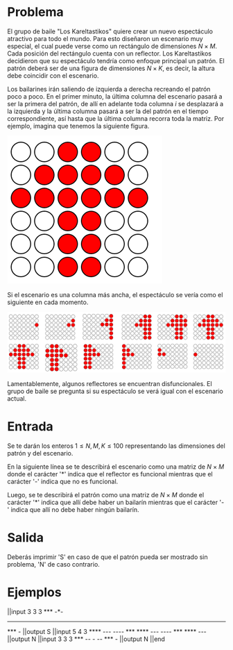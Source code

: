 # Problema

El grupo de baile "Los Kareltastikos" quiere crear un nuevo espectáculo atractivo para todo el mundo. Para esto diseñaron un escenario muy especial, el cual puede verse como un rectángulo de dimensiones $N \times M$. Cada posición del rectángulo cuenta con un reflector. Los Kareltastikos decidieron que su espectáculo tendría como enfoque principal un patrón. El patrón deberá ser de una figura de dimensiones $N \times K$, es decir, la altura debe coincidir con el escenario.

Los bailarines irán saliendo de izquierda a derecha recreando el patrón poco a poco. En el primer minuto, la última columna del escenario pasará a ser la primera del patrón, de allí en adelante toda columna $i$ se desplazará a la izquierda y la última columna pasará a ser la del patrón en el tiempo correspondiente, así hasta que la última columna recorra toda la matriz. Por ejemplo, imagina que tenemos la siguiente figura.

![](Patron.png)

Si el escenario es una columna más ancha, el espectáculo se vería como el siguiente en cada momento.

![](Baile.png)

Lamentablemente, algunos reflectores se encuentran disfuncionales. El grupo de baile se pregunta si su espectáculo se verá igual con el escenario actual.

# Entrada

Se te darán los enteros $1 \leq N, M, K \leq 100$ representando las dimensiones del patrón y del escenario.

En la siguiente línea se te describirá el escenario como una matriz de $N \times M$ donde el carácter '*' indica que el reflector es funcional mientras que el carácter '-' indica que no es funcional.

Luego, se te describirá el patrón como una matriz de $N \times M$ donde el carácter '*' indica que allí debe haber un bailarín mientras que el carácter '-' indica que allí no debe haber ningún bailarín.

# Salida

Deberás imprimir 'S' en caso de que el patrón pueda ser mostrado sin problema, 'N' de caso contrario.

# Ejemplos

||input
3 3 3
*** -*-
--- ---
*** *-*
||output
S
||input
5 4 3
**** ---
---- ***
**** ---
---- ***
**** ---
||output
N
||input
3 3 3
*** -*-
*-* -*-
*** *-*
||output
N
||end